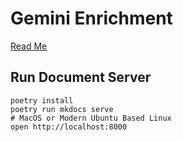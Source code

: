 <!--
 Copyright 2025 Google, LLC
 
 Licensed under the Apache License, Version 2.0 (the "License");
 you may not use this file except in compliance with the License.
 You may obtain a copy of the License at
 
     https://www.apache.org/licenses/LICENSE-2.0
 
 Unless required by applicable law or agreed to in writing, software
 distributed under the License is distributed on an "AS IS" BASIS,
 WITHOUT WARRANTIES OR CONDITIONS OF ANY KIND, either express or implied.
 See the License for the specific language governing permissions and
 limitations under the License.
-->

# Gemini Enrichment

[Read Me](docs/index.md)

## Run Document Server

```shell
poetry install
poetry run mkdocs serve
# MacOS or Modern Ubuntu Based Linux
open http://localhost:8000
```
